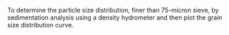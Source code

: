 To determine the particle size distribution, finer than 75-micron sieve, by sedimentation analysis using a density hydrometer and then plot the grain size distribution curve.

